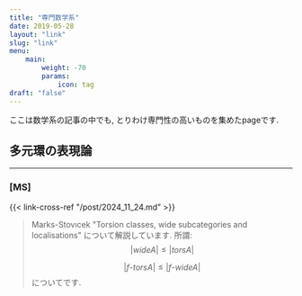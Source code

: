 ```yaml
---
title: "専門数学系"
date: 2019-05-28
layout: "link"
slug: "link"
menu:
    main:
        weight: -70
        params: 
            icon: tag
draft: "false"
---
```

ここは数学系の記事の中でも, とりわけ専門性の高いものを集めたpageです.

## 多元環の表現論
---
### [MS]
{{< link-cross-ref "/post/2024_11_24.md" >}}
>Marks-Stovıcek "Torsion classes, wide subcategories and localisations" について解説しています. 所謂:
>$$|wideA| \le |torsA|$$
>
>$$|f\text{-}torsA| \le |f\text{-}wideA|$$
>についてです.
